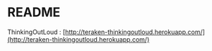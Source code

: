 # README

ThinkingOutLoud : [http://teraken-thinkingoutloud.herokuapp.com/](http://teraken-thinkingoutloud.herokuapp.com/)
